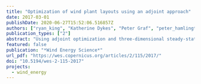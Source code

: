 ```yaml
---
title: "Optimization of wind plant layouts using an adjoint approach"
date: 2017-03-01
publishDate: 2020-06-27T15:52:06.516857Z
authors: ["ryan_king", "Katherine Dykes", "Peter Graf", "peter_hamlington"]
publication_types: ["2"]
abstract: "Using adjoint optimization and three-dimensional steady-state Reynolds-averaged Navier–Stokes (RANS) simulations, we present a new gradient-based approach for optimally siting wind turbines within utilityscale wind plants. By solving the adjoint equations of the ﬂow model, the gradients needed for optimization are found at a cost that is independent of the number of control variables, thereby permitting optimization of large wind plants with many turbine locations. Moreover, compared to the common approach of superimposing prescribed wake deﬁcits onto linearized ﬂow models, the computational efﬁciency of the adjoint approach allows the use of higher-ﬁdelity RANS ﬂow models which can capture nonlinear turbulent ﬂow physics within a wind plant. The steady-state RANS ﬂow model is implemented in the Python ﬁnite-element package FEniCS and the derivation and solution of the discrete adjoint equations are automated within the dolfin-adjoint framework. Gradient-based optimization of wind turbine locations is demonstrated for idealized test cases that reveal new optimization heuristics such as rotational symmetry, local speedups, and nonlinear wake curvature effects. Layout optimization is also demonstrated on more complex wind rose shapes, including a full annual energy production (AEP) layout optimization over 36 inﬂow directions and 5 wind speed bins."
featured: false
publication: "*Wind Energy Science*"
url_pdf: "https://wes.copernicus.org/articles/2/115/2017/"
doi: "10.5194/wes-2-115-2017"
projects:
  - wind_energy
---
```


